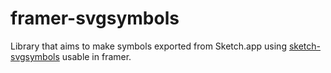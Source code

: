 # framer-svgsymbols

Library that aims to make symbols exported from Sketch.app using [sketch-svgsymbols](https://github.com/gerrit/sketch-svgsymbols) usable in framer.

